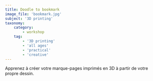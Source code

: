 ```yaml
---
title: Doodle to bookmark
image_file: 'bookmark.jpg'
subject: '3D printing'
taxonomy:
    category:
        - workshop
    tag:
        - '3D printing'
        - 'all ages'
        - 'practical'
        - 'creative'
---
```

Apprenez à créer votre marque-pages imprimés en 3D à partir de votre propre dessin.